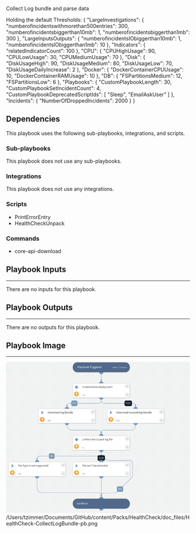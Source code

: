Collect Log bundle and parse data

Holding the default Thresholds:
{
	"LargeInvestigations": {
		"numberofincidentswithmorethan500entries": 300,
		"numberofincidentsbiggerthan10mb": 1,
		"numberofincidentsbiggerthan1mb": 300
	},
	"LargeInputsOutputs": {
		"numberofincidentsIObiggerthan10mb": 1,
		"numberofincidentsIObiggerthan1mb": 10
	},
	"Indicators": {
		"relatedIndicatorCount": 100
	},
	"CPU": {
		"CPUHighUsage": 90,
		"CPULowUsage": 30,
		"CPUMediumUsage": 70
	},
	"Disk": {
		"DiskUsageHigh": 90,
		"DiskUsageMedium": 80,
		"DiskUsageLow": 70,
		"DiskUsageDailyIncrease": 2
	},
	"Docker": {
		"DockerContainerCPUUsage": 10,
		"DockerContainerRAMUsage": 10
	},
	"DB": {
		"FSPartitionsMedium": 12,
		"FSPartitionsLow": 6
	},
	"Playbooks": {
		"CustomPlaybookLength": 30,
		"CustomPlaybookSetIncidentCount": 4,
		"CustomPlaybookDeprecatedScriptIds": [
			"Sleep",
			"EmailAskUser"
		]
	},
	"Incidents": {
		"NumberOfDroppedIncidents": 2000
	}
}

## Dependencies

This playbook uses the following sub-playbooks, integrations, and scripts.

### Sub-playbooks

This playbook does not use any sub-playbooks.

### Integrations

This playbook does not use any integrations.

### Scripts

* PrintErrorEntry
* HealthCheckUnpack

### Commands

* core-api-download

## Playbook Inputs

---
There are no inputs for this playbook.

## Playbook Outputs

---
There are no outputs for this playbook.

## Playbook Image

---
![Health Check - Collect Log Bundle](./../doc_files/Health_Check_-_Collect_Log_Bundle.png)
/Users/tzimmer/Documents/GitHub/content/Packs/HealthCheck/doc_files/HealthCheck-CollectLogBundle-pb.png